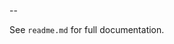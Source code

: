 <!-- This file mirrors readme.md for packaging tools that expect README.md -->

<!-- Converted from existing readme.md -->

<!-- The project README is intentionally duplicated from readme.md to satisfy tooling that looks for README.md -->

--

See `readme.md` for full documentation.
